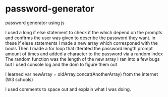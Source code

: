 # password-generator
password generator using js

I used a long if else statement to check if the which depend on the prompts and confirms the user was given to describe the password they want.
    in these if elese statements I made a new array which corresponed with the bools
    Then I made a for loop that itterated the password length prompt amount of times and added a character to the password via a random index
        The random function was the length of the new array
I ran into a few bugs but I used console log and the dom to figure them out

I learned var newArray = oldArray.concat(AnotherArray) from the internet (W3 schools)

I used comments to space out and explain what I was doing.

